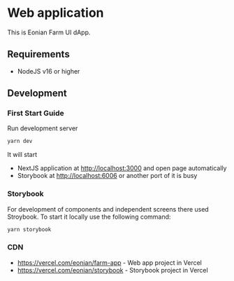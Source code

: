 # Web application

This is Eonian Farm UI dApp.

## Requirements

* NodeJS v16 or higher

## Development

### First Start Guide

Run development server

```bash
yarn dev
```

It will start

* NextJS application at [http://localhost:3000](http://localhost:3000) and open page automatically
* Storybook at [http://localhost:6006](http://localhost:6006) or another port of it is busy

### Storybook

For development of components and independent screens there used Stroybook.
To start it locally use the following command:

```bash
yarn storybook
```

### CDN

* <https://vercel.com/eonian/farm-app> - Web app project in Vercel
* <https://vercel.com/eonian/storybook> - Storybook project in Vercel
